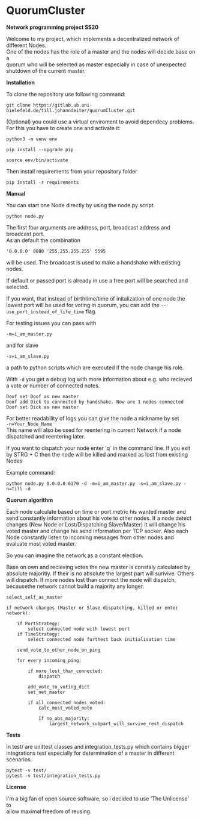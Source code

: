 # QuorumCluster

**Network programming project SS20**

Welcome to my project, which implements a decentralized network of different Nodes.  
One of the nodes has the role of a master and the nodes will decide base on a  
quorum who will be selected as master especially in case of unexpected shutdown
of the current master.

**Installation**

To clone the repository use following command:

`git clone https://gitlab.ub.uni-bielefeld.de/till.johanndeiter/quorumCluster.git`

(Optional) you could use a virtual enviroment to avoid dependecy problems. 
For this you have to create one and activate it:

`python3 -m venv env`

`pip install --upgrade pip`

`source env/bin/activate`

Then install requirements from your repository folder

`pip install -r requirements`


**Manual**

You can start one Node directly by using the node.py script.

`python node.py`


The first four arguments are address, port, broadcast address and broadcast port.  
As an default the combination  

`'0.0.0.0' 8080 '255.255.255.255' 5595 `  

will be used. The broadcast is used to make a handshake with existing nodes.

If default or passed port is already in use a free port will be searched 
and selected.

If you want, that instead of birthtime/time of initalization of one node the  
lowest port will be used for voting in quorum, you can add the 
`--use_port_instead_of_life_time` flag.

For testing issues you can pass with

`-m=i_am_master.py `

and for slave

`-s=i_am_slave.py`

a path to python scripts which are executed if the node change his role.

With `-d` you get a debug log with more information about e.g. who recieved  
a vote or number of connected notes.

```
Doof set Doof as new master
Doof add Dick to connected by handshake. Now are 1 nodes connected 
Doof set Dick as new master
```

For better readability of logs you can give the node a nickname by set  
`-n=Your_Node_Name`  
This name will also be used for reentering in current Network if a node  
dispatched and reentering later.

If you want to dispatch your node enter 'q` in the command line. If you exit  
by STRG + C then the node will be killed and marked as lost from existing Nodes

Example command:

`python node.py 0.0.0.0 6170 -d -m=i_am_master.py -s=i_am_slave.py -n=Till -d`


**Quorum algorithm**

Each node calculate based on time or port metric his wanted master 
and send constantly information about his vote to other nodes. 
If a node detect changes (New Node or Lost/Dispatching Slave/Master)
it will change his voted master and change his send information per TCP socker. 
Also each Node constantly listen to incoming messages from other nodes and 
evaluate most voted master.

So you can imagine the network as a constant election.

Base on own and recieving votes the new master is constaly 
calculated by absolute majoritiy. If their is no absolute the largest part 
will surivive. Others will dispatch. If more nodes lost than connect the node 
will dispatch, becausethe network cannot build a majority any longer. 

    select_self_as_master
    
    if network changes (Master or Slave dispatching, killed or enter network):  

        if PortStrategy:  
            select connected node with lowest port  
        if TimeStrategy:  
            select connected node furthest back initialisation time  

        send_vote_to_other_node_on_ping  
 
        for every incoming_ping:
        
            if more_lost_than_connected:  
                dispatch  
        
            add_vote_to_voting_dict  
            set_net_master

            if all_connected_nodes_voted:  
                calc_most_voted_note  
            
                if no_abs_majority:
                    largest_network_subpart_will_survive_rest_dispatch  
                 


**Tests**

In test/ are unittest classes and integration_tests.py which contains 
bigger integrations test especially for determination of a master in different
scenarios.

```
pytest -v test/
pytest -v test/integration_tests.py
```


**License**

I'm a big fan of open source software, so i decided to use 'The Unlicense' to  
allow maximal freedom of reusing.



